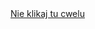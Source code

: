 <!DOCTYPE html>
<html lang="en">
  <head>
  </head>
  <body>
      <a href="https://piotreqsl.github.io/">Nie klikaj tu cwelu</a>
    </body>



